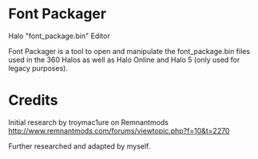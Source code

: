 # Font Packager
Halo "font_package.bin" Editor

Font Packager is a tool to open and manipulate the font_package.bin files used in the 360 Halos as well as Halo Online and Halo 5 (only used for legacy purposes).


# Credits
Initial research by troymac1ure on Remnantmods http://www.remnantmods.com/forums/viewtopic.php?f=10&t=2270

Further researched and adapted by myself.
